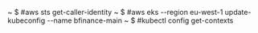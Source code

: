 ~ $ #aws sts get-caller-identity
~ $ #aws eks --region eu-west-1 update-kubeconfig --name bfinance-main
~ $ #kubectl config get-contexts